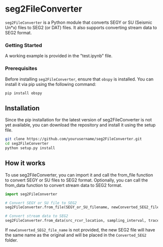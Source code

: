 # seg2FileConverter

`seg2FileConverter` is a Python module that converts SEGY or SU (Seismic Un*x) files to SEG2 (or DAT) files. It also supports converting stream data to SEG2 format.

### Getting Started

A working example is provided in the "test.ipynb" file.

### Prerequisites

Before installing `seg2FileConverter`, ensure that `obspy` is installed. You can install it via pip using the following command:

``` bash
pip install obspy
```

## Installation

Since the pip installation for the latest version of seg2FileConverter is not yet available, you can download the repository and install it using the setup file.

``` bash
git clone https://github.com/yourusername/seg2FileConverter.git
cd seg2FileConverter
python setup.py install
```
## How it works

To use seg2FileConverter, you can import it and call the from_file function to convert SEGY or SU files to SEG2 format. Optionally, you can call the from_data function to convert stream data to SEG2 format.

``` python
import seg2FileConverter

# Convert SEGY or SU file to SEG2
seg2FileConverter.from_file(SEGY_or_SU_filename, newConverted_SEG2_file_name)

# Convert stream data to SEG2
seg2FileConverter.from_data(src_rcvr_location, sampling_interval, trace_Array, newConverted_SEG2_file_name)
```
If `newConverted_SEG2_file_name` is not provided, the new SEG2 file will have the same name as the original and will be placed in the `Converted_SEG2` folder.

